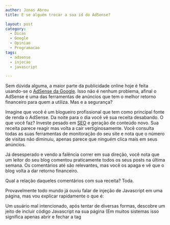 ```yaml
---
author: Jonas Abreu
title: E se alguém trocar a sua id do AdSense?

layout: post
category:
  - Dicas
  - Google
  - Opiniao
  - Programacao
tags:
  - adsense
  - injecao
  - javascript

---
```

Sem dúvida alguma, a maior parte da publicidade online hoje é feita usando-se o [AdSense da Google][1]. Isso não é nenhum problema, afinal o AdSense é uma das ferramentas de anúncios que tem o melhor retorno financeiro para quem a utiliza. Mas e a segurança?

Imagine que você é um blogueiro profissional que tem como principal fonte de renda o AdSense. Da noite para o dia você vê sua receita desabando. O que você faz? Investe pesado em [SEO][2] e geração de conteúdo novo. Sua receita parece reagir mas volta a cair vertiginosamente. Você consulta todas as suas ferramentas de monitoração do seu site e nota que o número de visitas não diminuiu, apenas parece que ninguém clica mais em seus anúncios.

Já desesperado e vendo a falência correr em sua direção, você nota que um leitor do seu blog comentou praticamente todos os seus posts na última semana. Os comentários até são relevantes, mas você os apaga e vê que o blog volta a dar retorno financeiro.

Qual a relação daqueles comentários com sua receita? Toda.

Provavelmente todo mundo já ouviu falar de injeção de Javascript em uma página, mas vou explicar rapidamente o que é:

Um usuário mal intencionado, após tentar de diversas formas, descobre um jeito de incluir código Javascript na sua página (Em muitos sistemas isso significa apenas abrir e fechar a tag <script> em um formulário e depois submeter) e usa isso para mudar o comportamento do site.

Javascript é uma linguagem absurdamente poderosa e flexivel (vejam JQuery e Prototype, por exemplo). Além desse poder todo, o navegador constrói uma estrutura com todos os elementos da página que pode ser manipulada livremente por Javascript.

Juntando tudo isso em um bolo só, temos um ataque formidável e de difícil detecção. Como funcionaria esse ataque (aqui pensando apenas num blog, mas a idéia é extensível para muitos outros lugares)? Simples:

1.  Descobre-se uma forma de injetar Javascript na página através dos comentários.
2.  Injeta-se o script junto com um comentário razoável em relação ao post.
3.  Quando o post é exibido e o script é rodado, ele varre a página procurando pela id do AdSense e troca por outra (a do usuário).
4.  Sempre que alguém clicar em um anúncio, o clique será atribuído à id nova, e não à do dono do blog.

E acreditem, é realmente muito fácil fazer um script desses. Mas por que isso funciona?

Como os usuários do AdSense já devem ter notado, você não precisa cadastrar todos os sites onde sua id vai aparecer. Isso significa que a Google não tem como saber qual id deve vir de qual site. Um exemplo disso (mas esse é legal) é um desses plugins para inserir AdSense no WordPress. Em um checkbox você pode destinar para o autor do plugin 5% dos cliques em anúncio que você tiver. Ele faz isso colocando a id dele em 5% dos anúncios.

Mas a Google deveria encontrar um jeito de bloquear isso? Creio que não. Isso é uma característica do AdSense que o deixa bem flexível.

O verdadeiro problema é a injeção de script. Esse é um pesadelo do mundo atual. Sempre que você recebe os dados de uma fonte insegura (no caso qualquer conteúdo gerado por usuários), você deve limpá-lo e garantir que não exista nada que possa comprometer o seu sistema.

Mas isso raramente é feito de forma efetiva (quando é feito…), o que resulta em sites expostos. Já passou muito da hora dos programadores (em especial os que desenvolvem para web) se preocuparem em evitar o bom e velho “‘;DROP TABLE Funcionario;” que alguém colocou em um formulário qualquer por diversão.

**Nota:** Não me lembro de ter visto em lugar algum alguém mencionar um ataque como esse que eu descrevi acima, mas isso não significa que ninguém já esteja usando idéias semelhantes a essa. Segurança é um assunto importante que **deve** ser mais discutido. 














 [1]: http://adsense.google.com
 [2]: http://en.wikipedia.org/wiki/Search_Engine_Optimization





